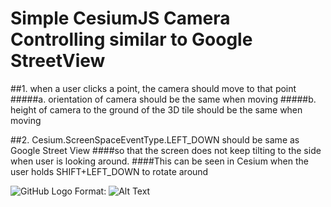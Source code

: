 # Simple CesiumJS Camera Controlling similar to Google StreetView

##1. when a user clicks a point, the camera should move to that point
#####a. orientation of camera should be the same when moving
#####b. height of camera to the ground of the 3D tile should be the same when moving

##2. Cesium.ScreenSpaceEventType.LEFT_DOWN should be same as Google Street View 
####so that the screen does not keep tilting to the side when user is looking around.
####This can be seen in Cesium when the user holds SHIFT+LEFT_DOWN to rotate around

![GitHub Logo](./idea.jpg)
Format: ![Alt Text](url)